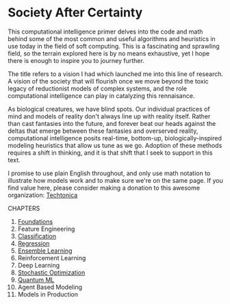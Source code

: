 # Society After Certainty

This computational intelligence primer delves into the code and math behind some of the most common and useful algorithms and heuristics in use today in the field of soft computing. This is a fascinating and sprawling field, so the terrain explored here is by no means exhaustive, yet I hope there is enough to inspire you to journey further.

The title refers to a vision I had which launched me into this line of research. A vision of the society that will flourish once we move beyond the toxic legacy of reductionist models of complex systems, and the role computational intelligence can play in catalyzing this rennaisance. 

As biological creatures, we have blind spots. Our individual practices of mind and models of reality don't always line up with reality itself. Rather than cast fantasies into the future, and forever beat our heads against the deltas that emerge between these fantasies and overserved reality,  computational intelligence posits real-time, bottom-up, biologically-inspired modeling heuristics that allow us tune as we go. Adoption of these methods requires a shift in thinking, and it is that shift that I seek to support in this text. 

I promise to use plain English throughout, and only use math notation to illustrate how models work and to make sure we're on the same page. If you find value here, please consider making a donation to this awesome organization: [Techtonica](https://techtonica.org/) 

CHAPTERS
1. [Foundations](https://github.com/SioKCronin/society_after_certainty/blob/master/01.Foundations/Foundations.ipynb)
2. Feature Engineering
3. [Classification](https://github.com/SioKCronin/society_after_certainty/blob/master/03.Classification/03.Classification.ipynb)
4. [Regression](https://github.com/SioKCronin/society_after_certainty/blob/master/04.Regression/04.Regression.ipynb) 
5. [Ensemble Learning](https://github.com/SioKCronin/society_after_certainty/blob/master/05.Ensemble_Learning/ensemble_learning.ipynb)
6. Reinforcement Learning 
7. Deep Learning 
8. [Stochastic Optimization](https://github.com/SioKCronin/society_after_certainty/blob/master/08.Stochastic_Optimization/Stochastic_Optimization.ipynb)
9. [Quantum ML](https://github.com/SioKCronin/society_after_certainty/blob/master/09.Quantum_ML/09.Quantum_ML.ipynb)
10. Agent Based Modeling
11. Models in Production
